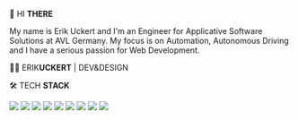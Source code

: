 👋 HI **THERE**

My name is Erik Uckert and I'm an Engineer for Applicative Software Solutions at AVL Germany. My focus is on Automation, Autonomous Driving and I have a serious passion for Web Development.


🧑‍💻 ERIK**UCKERT** | DEV&DESIGN

🛠️ TECH **STACK**

![](https://img.shields.io/badge/Structural-HTML5-informational?style=flat&logo=html5&logoColor=white&color=2bbc8a)
![](https://img.shields.io/badge/Style-CSS-informational?style=flat&logo=css3&logoColor=white&color=2bbc8a)
![](https://img.shields.io/badge/Behavior-JAVASCRIPT-informational?style=flat&logo=javascript&logoColor=white&color=2bbc8a)
![](https://img.shields.io/badge/Automation-PYTHON-informational?style=flat&logo=python&logoColor=white&color=2bbc8a)
![](https://img.shields.io/badge/Automation-C++-informational?style=flat&logo=c%2B%2B&&logoColor=white&color=2bbc8a)
![](https://img.shields.io/badge/Frontend-ANGULAR-informational?style=flat&logo=angular&logoColor=white&color=2bbc8a)
![](https://img.shields.io/badge/Frontend-VUE.JS-informational?style=flat&logo=vue-dot-js&logoColor=white&color=2bbc8a)
![](https://img.shields.io/badge/Backend-FLASK-informational?style=flat&logo=flask&logoColor=white&color=2bbc8a)
![](https://img.shields.io/badge/Documentation-MARKDOWN-informational?style=flat&logo=markdown&logoColor=white&color=2bbc8a)
